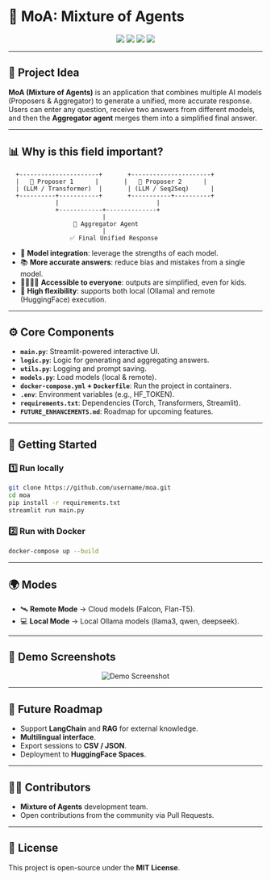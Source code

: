 # 🧠 MoA: Mixture of Agents

<p align="center">
  <img src="https://img.shields.io/badge/AI-Mixture_of_Agents-blue?style=for-the-badge&logo=openai" />
  <img src="https://img.shields.io/badge/Framework-Streamlit-red?style=for-the-badge&logo=streamlit" />
  <img src="https://img.shields.io/badge/Models-HuggingFace-orange?style=for-the-badge&logo=huggingface" />
  <img src="https://img.shields.io/badge/Docker-Ready-green?style=for-the-badge&logo=docker" />
</p>

---

## 🎯 Project Idea

**MoA (Mixture of Agents)** is an application that combines multiple AI models (Proposers & Aggregator) to generate a unified, more accurate response.  
Users can enter any question, receive two answers from different models, and then the **Aggregator agent** merges them into a simplified final answer.

---

## 📊 Why is this field important?

```
  +----------------------+       +----------------------+
  |   🤖 Proposer 1      |       |   🤖 Proposer 2      |
  | (LLM / Transformer)  |       | (LLM / Seq2Seq)      |
  +----------+-----------+       +-----------+----------+
             |                           |
             +------------+--------------+
                          |
                  🔀 Aggregator Agent
                          |
                 ✅ Final Unified Response
```

- 🧩 **Model integration**: leverage the strengths of each model.  
- 📚 **More accurate answers**: reduce bias and mistakes from a single model.  
- 👨‍👩‍👧‍👦 **Accessible to everyone**: outputs are simplified, even for kids.  
- 🚀 **High flexibility**: supports both local (Ollama) and remote (HuggingFace) execution.  

---

## ⚙️ Core Components

- **`main.py`**: Streamlit-powered interactive UI.  
- **`logic.py`**: Logic for generating and aggregating answers.  
- **`utils.py`**: Logging and prompt saving.  
- **`models.py`**: Load models (local & remote).  
- **`docker-compose.yml` + `Dockerfile`**: Run the project in containers.  
- **`.env`**: Environment variables (e.g., HF_TOKEN).  
- **`requirements.txt`**: Dependencies (Torch, Transformers, Streamlit).  
- **`FUTURE_ENHANCEMENTS.md`**: Roadmap for upcoming features.  

---

## 🚀 Getting Started

### 1️⃣ Run locally
```bash
git clone https://github.com/username/moa.git
cd moa
pip install -r requirements.txt
streamlit run main.py
```

### 2️⃣ Run with Docker
```bash
docker-compose up --build
```

---

## 🌍 Modes

- 🛰️ **Remote Mode** → Cloud models (Falcon, Flan-T5).  
- 💻 **Local Mode** → Local Ollama models (llama3, qwen, deepseek).  

---

## 📌 Demo Screenshots

<p align="center">
  <img src="https://via.placeholder.com/800x400.png?text=Streamlit+UI+Demo" alt="Demo Screenshot" />
</p>

---

## 🧮 Future Roadmap

- Support **LangChain** and **RAG** for external knowledge.  
- **Multilingual interface**.  
- Export sessions to **CSV / JSON**.  
- Deployment to **HuggingFace Spaces**.  

---

## 👨‍💻 Contributors

- **Mixture of Agents** development team.  
- Open contributions from the community via Pull Requests.  

---

## 📜 License

This project is open-source under the **MIT License**.
